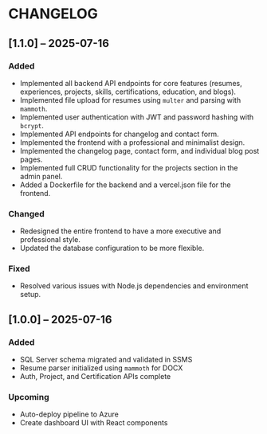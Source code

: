 # CHANGELOG

## [1.1.0] – 2025-07-16
### Added
- Implemented all backend API endpoints for core features (resumes, experiences, projects, skills, certifications, education, and blogs).
- Implemented file upload for resumes using `multer` and parsing with `mammoth`.
- Implemented user authentication with JWT and password hashing with `bcrypt`.
- Implemented API endpoints for changelog and contact form.
- Implemented the frontend with a professional and minimalist design.
- Implemented the changelog page, contact form, and individual blog post pages.
- Implemented full CRUD functionality for the projects section in the admin panel.
- Added a Dockerfile for the backend and a vercel.json file for the frontend.

### Changed
- Redesigned the entire frontend to have a more executive and professional style.
- Updated the database configuration to be more flexible.

### Fixed
- Resolved various issues with Node.js dependencies and environment setup.

## [1.0.0] – 2025-07-16
### Added
- SQL Server schema migrated and validated in SSMS
- Resume parser initialized using `mammoth` for DOCX
- Auth, Project, and Certification APIs complete

### Upcoming
- Auto-deploy pipeline to Azure
- Create dashboard UI with React components
